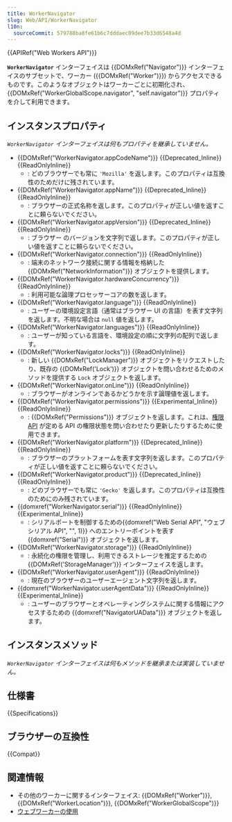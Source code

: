 ```yaml
---
title: WorkerNavigator
slug: Web/API/WorkerNavigator
l10n:
  sourceCommit: 579788ba8fe61b6c7dddaec09dee7b33d6548a4d
---
```


{{APIRef("Web Workers API")}}

**`WorkerNavigator`** インターフェイスは {{DOMxRef("Navigator")}} インターフェイスのサブセットで、ワーカー ({{DOMxRef("Worker")}}) からアクセスできるものです。このようなオブジェクトはワーカーごとに初期化され、 {{DOMxRef("WorkerGlobalScope.navigator", "self.navigator")}} プロパティを介して利用できます。

## インスタンスプロパティ

_`WorkerNavigator` インターフェイスは何もプロパティを継承していません。_

- {{DOMxRef("WorkerNavigator.appCodeName")}} {{Deprecated_Inline}} {{ReadOnlyInline}}
  - : どのブラウザーでも常に `'Mozilla'` を返します。このプロパティは互換性のためだけに残されています。
- {{DOMxRef("WorkerNavigator.appName")}} {{Deprecated_Inline}} {{ReadOnlyInline}}
  - : ブラウザーの正式名称を返します。このプロパティが正しい値を返すことに頼らないでください。
- {{DOMxRef("WorkerNavigator.appVersion")}} {{Deprecated_Inline}} {{ReadOnlyInline}}
  - : ブラウザー のバージョンを文字列で返します。このプロパティが正しい値を返すことに頼らないでください。
- {{DOMxRef("WorkerNavigator.connection")}} {{ReadOnlyInline}}
  - : 端末のネットワーク接続に関する情報を格納した {{DOMxRef("NetworkInformation")}} オブジェクトを提供します。
- {{DOMxRef("WorkerNavigator.hardwareConcurrency")}} {{ReadOnlyInline}}
  - : 利用可能な論理プロセッサーコアの数を返します。
- {{DOMxRef("WorkerNavigator.language")}} {{ReadOnlyInline}}
  - : ユーザーの環境設定言語（通常はブラウザー UI の言語）を表す文字列を返します。不明な場合は `null` 値を返します。
- {{DOMxRef("WorkerNavigator.languages")}} {{ReadOnlyInline}}
  - : ユーザーが知っている言語を、環境設定の順に文字列の配列で返します。
- {{DOMxRef("WorkerNavigator.locks")}} {{ReadOnlyInline}}
  - : 新しい {{DOMxRef("LockManager")}} オブジェクトをリクエストしたり、既存の {{DOMxRef('Lock')}} オブジェクトを問い合わせるためのメソッドを提供する `Lock` オブジェクトを返します。
- {{DOMxRef("WorkerNavigator.onLine")}} {{ReadOnlyInline}}
  - : ブラウザーがオンラインであるかどうかを示す論理値を返します。
- {{DOMxRef("WorkerNavigator.permissions")}} {{Experimental_Inline}} {{ReadOnlyInline}}
  - : {{DOMxRef("Permissions")}} オブジェクトを返します。これは、[権限 API](/ja/docs/Web/API/Permissions_API) が定める API の権限状態を問い合わせたり更新したりするために使用できます。
- {{DOMxRef("WorkerNavigator.platform")}} {{Deprecated_Inline}} {{ReadOnlyInline}}
  - : ブラウザーのプラットフォームを表す文字列を返します。このプロパティが正しい値を返すことに頼らないでください。
- {{DOMxRef("WorkerNavigator.product")}} {{Deprecated_Inline}} {{ReadOnlyInline}}
  - : どのブラウザーでも常に `'Gecko'` を返します。このプロパティは互換性のためにのみ残されています。
- {{domxref("WorkerNavigator.serial")}} {{ReadOnlyInline}} {{Experimental_Inline}}
  - : シリアルポートを制御するための{{domxref("Web Serial API", "ウェブシリアル API", "", 1)}} へのエントリーポイントを表す {{domxref("Serial")}} オブジェクトを返します。
- {{DOMxRef("WorkerNavigator.storage")}} {{ReadOnlyInline}}
  - : 永続化の権限を管理し、利用できるストレージを推定するための {{DOMxRef('StorageManager')}} インターフェイスを返します。
- {{DOMxRef("WorkerNavigator.userAgent")}} {{ReadOnlyInline}}
  - : 現在のブラウザーのユーザーエージェント文字列を返します。
- {{domxref("WorkerNavigator.userAgentData")}} {{ReadOnlyInline}} {{Experimental_Inline}}
  - : ユーザーのブラウザーとオペレーティングシステムに関する情報にアクセスするための {{domxref("NavigatorUAData")}} オブジェクトを返します。

## インスタンスメソッド

_`WorkerNavigator` インターフェイスは何もメソッドを継承または実装していません。_

## 仕様書

{{Specifications}}

## ブラウザーの互換性

{{Compat}}

## 関連情報

- その他のワーカーに関するインターフェイス: {{DOMxRef("Worker")}}, {{DOMxRef("WorkerLocation")}}, {{DOMxRef("WorkerGlobalScope")}}
- [ウェブワーカーの使用](/ja/docs/Web/API/Web_Workers_API/Using_web_workers)
